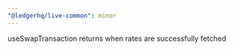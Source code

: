 ```yaml
---
"@ledgerhq/live-common": minor
---
```


useSwapTransaction returns when rates are successfully fetched
